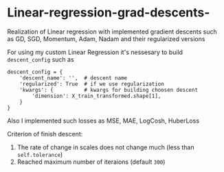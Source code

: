 # Linear-regression-grad-descents-
Realization of Linear regression with implemented gradient descents such as GD, SGD, Momentum, Adam, Nadam and their regularized versions

For using my custom Linear Regression it's nessesary to build `descent_config` such as

```
descent_config = {
    'descent_name': '',  # descent name
    'regularized': True  # if we use regularization
    'kwargs': {          # kwargs for building choosen descent
        'dimension': X_train_transformed.shape[1],
    }
}
```

Also I implemented such losses as MSE, MAE, LogCosh, HuberLoss

Criterion of finish descent:
1. The rate of change in scales does not change much (less than `self.tolerance`)
2. Reached maximum number of iteraions (default `300`)
